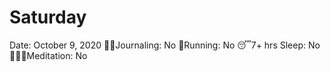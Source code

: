 # Saturday

Date: October 9, 2020
✍🏼Journaling: No
👟Running: No
😴7+ hrs Sleep: No
🧘🏽‍♀️Meditation: No